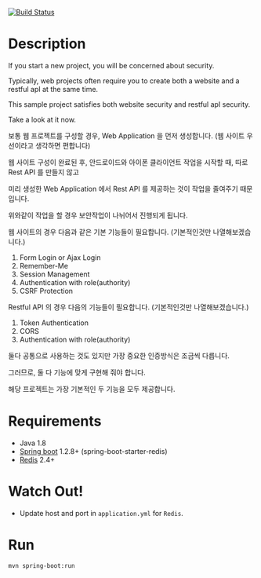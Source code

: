 [![Build Status](https://travis-ci.org/okihouse/spring-boot-security-with-redis.svg?branch=master)](https://travis-ci.org/okihouse/spring-boot-security-with-redis)

Description
=========

If you start a new project, you will be concerned about security.

Typically, web projects often require you to create both a website and a restful apI at the same time.

This sample project satisfies both website security and restful apI security.

Take a look at it now.


보통 웹 프로젝트를 구성할 경우, Web Application 을 먼저 생성합니다. (웹 사이트 우선이라고 생각하면 편합니다)

웹 사이트 구성이 완료된 후, 안드로이드와 아이폰 클라이언트 작업을 시작할 때, 따로 Rest API 를 만들지 않고 

미리 생성한 Web Application 에서 Rest API 를 제공하는 것이 작업을 줄여주기 때문입니다.

위와같이 작업을 할 경우 보안작업이 나뉘어서 진행되게 됩니다.

웹 사이트의 경우 다음과 같은 기본 기능들이 필요합니다. (기본적인것만 나열해보겠습니다.)
1. Form Login or Ajax Login 
2. Remember-Me 
3. Session Management
4. Authentication with role(authority)
5. CSRF Protection

Restful API 의 경우 다음의 기능들이 필요합니다. (기본적인것만 나열해보겠습니다.)
1. Token Authentication 
2. CORS
3. Authentication with role(authority)

둘다 공통으로 사용하는 것도 있지만 가장 중요한 인증방식은 조금씩 다릅니다.

그러므로, 둘 다 기능에 맞게 구현해 줘야 합니다. 

해당 프로젝트는 가장 기본적인 두 기능을 모두 제공합니다.


Requirements
=====

* Java 1.8
* [Spring boot](http://projects.spring.io/spring-boot/) 1.2.8+ (spring-boot-starter-redis)
* [Redis](http://redis.io/) 2.4+

Watch Out!
=====

* Update host and port in `application.yml` for `Redis`.

Run
===

```bash
mvn spring-boot:run
```
